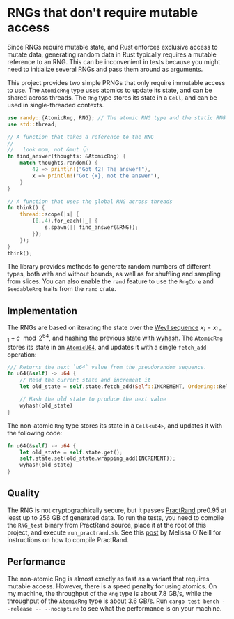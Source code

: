 # RNGs that don't require mutable access

Since RNGs require mutable state, and Rust enforces exclusive access to mutate data, generating random data in Rust typically requires a mutable reference to an RNG. This can be inconvenient in tests because you might need to initialize several RNGs and pass them around as arguments.

This project provides two simple PRNGs that only require immutable access to use. The `AtomicRng` type uses atomics to update its state, and can be shared across threads. The `Rng` type stores its state in a `Cell`, and can be used in single-threaded contexts.

```rust
use randy::{AtomicRng, RNG}; // The atomic RNG type and the static RNG
use std::thread;

// A function that takes a reference to the RNG
//
//   look mom, not &mut 👇!
fn find_answer(thoughts: &AtomicRng) {
    match thoughts.random() {
        42 => println!("Got 42! The answer!"),
        x => println!("Got {x}, not the answer"),
    }
}

// A function that uses the global RNG across threads
fn think() {
    thread::scope(|s| {
        (0..4).for_each(|_| {
            s.spawn(|| find_answer(&RNG));
        });
    });
}
think();
```

The library provides methods to generate random numbers of different types, both with and without bounds, as well as for shuffling and sampling from slices. You can also enable the `rand` feature to use the `RngCore` and `SeedableRng` traits from the `rand` crate.

## Implementation

The RNGs are based on iterating the state over the [Weyl sequence](https://en.wikipedia.org/wiki/Weyl_sequence) $x_i = x_{i-1} + c \mod 2^{64}$, and hashing the previous state with [wyhash](https://github.com/wangyi-fudan/wyhash). The `AtomicRng` stores its state in an [`AtomicU64`](https://doc.rust-lang.org/std/sync/atomic/struct.AtomicU64.html), and updates it with a single `fetch_add` operation:

```rust
/// Returns the next `u64` value from the pseudorandom sequence.
fn u64(&self) -> u64 {
    // Read the current state and increment it
    let old_state = self.state.fetch_add(Self::INCREMENT, Ordering::Relaxed);

    // Hash the old state to produce the next value
    wyhash(old_state)
}
```

The non-atomic `Rng` type stores its state in a `Cell<u64>`, and updates it with the following code:

```rust
fn u64(&self) -> u64 {
    let old_state = self.state.get();
    self.state.set(old_state.wrapping_add(INCREMENT));
    wyhash(old_state)
}
```

## Quality

The RNG is not cryptographically secure, but it passes [PractRand](http://pracrand.sourceforge.net/) pre0.95 at least up to 256 GB of generated data. To run the tests, you need to compile the `RNG_test` binary from PractRand source, place it at the root of this project, and execute `run_practrand.sh`. See this [post](https://www.pcg-random.org/posts/how-to-test-with-practrand.html) by Melissa O'Neill for instructions on how to compile PractRand.  

## Performance

The non-atomic Rng is almost exactly as fast as a variant that requires mutable access. However, there is a speed penalty for using atomics. On my machine, the throughput of the `Rng` type is about 7.8 GB/s, while the throughput of the `AtomicRng` type is about 3.6 GB/s. Run `cargo test bench --release -- --nocapture` to see what the performance is on your machine.
